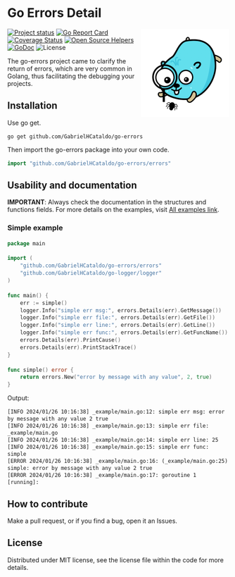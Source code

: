 Go Errors Detail
=================
<!--suppress ALL -->
<img align="right" src="gopher-debug.png" alt="">

[![Project status](https://img.shields.io/badge/version-v1.1.4-vividgreen.svg)](https://github.com/GabrielHCataldo/go-errors/releases/tag/v1.1.4)
[![Go Report Card](https://goreportcard.com/badge/github.com/GabrielHCataldo/go-errors)](https://goreportcard.com/report/github.com/GabrielHCataldo/go-errors)
[![Coverage Status](https://coveralls.io/repos/GabrielHCataldo/go-errors/badge.svg?branch=main&service=github)](https://coveralls.io/github/GabrielHCataldo/go-errors?branch=main)
[![Open Source Helpers](https://www.codetriage.com/gabrielhcataldo/go-errors/badges/users.svg)](https://www.codetriage.com/gabrielhcataldo/go-errors)
[![GoDoc](https://godoc.org/github/GabrielHCataldo/go-errors?status.svg)](https://pkg.go.dev/github.com/GabrielHCataldo/go-errors/errors)
![License](https://img.shields.io/dub/l/vibe-d.svg)

[//]: # ([![build workflow]&#40;https://github.com/GabrielHCataldo/go-errors/actions/workflows/go.yml/badge.svg&#41;]&#40;https://github.com/GabrielHCataldo/go-errors/actions&#41;)

[//]: # ([![Source graph]&#40;https://sourcegraph.com/github.com/go-errors/errors/-/badge.svg&#41;]&#40;https://sourcegraph.com/github.com/go-errors/errors?badge&#41;)

[//]: # ([![TODOs]&#40;https://badgen.net/https/api.tickgit.com/badgen/github.com/GabrielHCataldo/go-errors/errors&#41;]&#40;https://www.tickgit.com/browse?repo=github.com/GabrielHCataldo/go-errors&#41;)

The go-errors project came to clarify the return of errors, which are very common in Golang, thus facilitating the
debugging your projects.

Installation
------------

Use go get.

	go get github.com/GabrielHCataldo/go-errors

Then import the go-errors package into your own code.

```go
import "github.com/GabrielHCataldo/go-errors/errors"
```

Usability and documentation
------------
**IMPORTANT**: Always check the documentation in the structures and functions fields.
For more details on the examples, visit [All examples link](https://github/GabrielHCataldo/go-errors/blob/main/_example/main).

### Simple example

```go
package main

import (
    "github.com/GabrielHCataldo/go-errors/errors"
    "github.com/GabrielHCataldo/go-logger/logger"
)

func main() {
    err := simple()
    logger.Info("simple err msg:", errors.Details(err).GetMessage())
    logger.Info("simple err file:", errors.Details(err).GetFile())
    logger.Info("simple err line:", errors.Details(err).GetLine())
    logger.Info("simple err func:", errors.Details(err).GetFuncName())
    errors.Details(err).PrintCause()
    errors.Details(err).PrintStackTrace()
}

func simple() error {
    return errors.New("error by message with any value", 2, true)
}
```

Output:

    [INFO 2024/01/26 10:16:38] _example/main.go:12: simple err msg: error by message with any value 2 true
    [INFO 2024/01/26 10:16:38] _example/main.go:13: simple err file: _example/main.go
    [INFO 2024/01/26 10:16:38] _example/main.go:14: simple err line: 25
    [INFO 2024/01/26 10:16:38] _example/main.go:15: simple err func: simple
    [ERROR 2024/01/26 10:16:38] _example/main.go:16: (_example/main.go:25) simple: error by message with any value 2 true
    [ERROR 2024/01/26 10:16:38] _example/main.go:17: goroutine 1 [running]:

How to contribute
------
Make a pull request, or if you find a bug, open it
an Issues.

License
-------
Distributed under MIT license, see the license file within the code for more details.